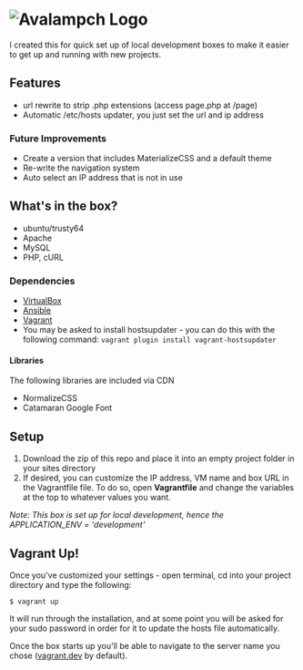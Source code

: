 # ![Avalampch Logo](https://raw.githubusercontent.com/karolbrennan/avalampch/master/assets/images/logo_300.png)
I created this for quick set up of local development boxes to make it easier to get up and running with new projects.

## Features
+ url rewrite to strip .php extensions (access page.php at /page)
+ Automatic /etc/hosts updater, you just set the url and ip address 

### Future Improvements
+ Create a version that includes MaterializeCSS and a default theme
+ Re-write the navigation system
+ Auto select an IP address that is not in use

## What's in the box?
+ ubuntu/trusty64
+ Apache
+ MySQL
+ PHP, cURL

### Dependencies
+ [VirtualBox](https://www.virtualbox.org/wiki/Downloads)
+ [Ansible](http://ansible.com)
+ [Vagrant](http://vagrantup.com)
+  You may be asked to install hostsupdater - you can do this with the following command:  `vagrant plugin install vagrant-hostsupdater`

#### Libraries
The following libraries are included via CDN

+ NormalizeCSS
+ Catamaran Google Font

## Setup
1. Download the zip of this repo and place it into an empty project folder in your sites directory
2. If desired, you can customize the IP address, VM name and box URL in the Vagrantfile file. To do so, open __Vagrantfile__ and change the variables at the top to whatever values you want.

*Note: This box is set up for local development, hence the APPLICATION_ENV = 'development'*

## Vagrant Up!
Once you've customized your settings - open terminal, cd into your project directory and type the following:

    $ vagrant up

It will run through the installation, and at some point you will be asked for your sudo password in order for it to update the hosts file automatically.

Once the box starts up you'll be able to navigate to the server name you chose ([vagrant.dev](http://vagrant.dev) by default). 